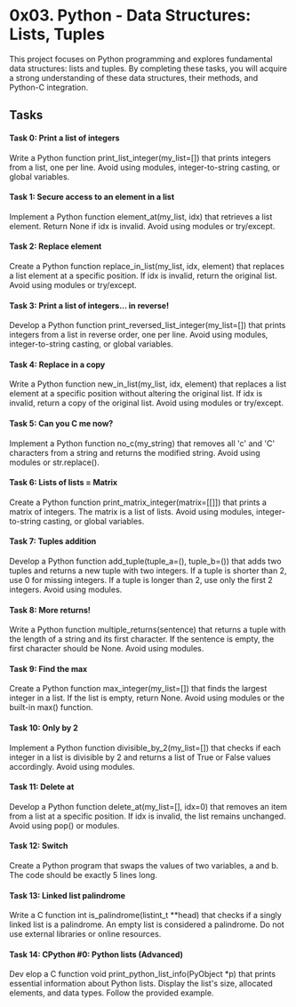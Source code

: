 # 0x03. Python - Data Structures: Lists, Tuples
This project focuses on Python programming and explores fundamental data structures: lists and tuples. By completing these tasks, you will acquire a strong understanding of these data structures, their methods, and Python-C integration.
## Tasks
#### Task 0: Print a list of integers
Write a Python function print_list_integer(my_list=[]) that prints integers from a list, one per line. Avoid using modules, integer-to-string casting, or global variables.

#### Task 1: Secure access to an element in a list
Implement a Python function element_at(my_list, idx) that retrieves a list element. Return None if idx is invalid. Avoid using modules or try/except.

#### Task 2: Replace element
Create a Python function replace_in_list(my_list, idx, element) that replaces a list element at a specific position. If idx is invalid, return the original list. Avoid using modules or try/except.

#### Task 3: Print a list of integers... in reverse!
Develop a Python function print_reversed_list_integer(my_list=[]) that prints integers from a list in reverse order, one per line. Avoid using modules, integer-to-string casting, or global variables.

#### Task 4: Replace in a copy
Write a Python function new_in_list(my_list, idx, element) that replaces a list element at a specific position without altering the original list. If idx is invalid, return a copy of the original list. Avoid using modules or try/except.

#### Task 5: Can you C me now?
Implement a Python function no_c(my_string) that removes all 'c' and 'C' characters from a string and returns the modified string. Avoid using modules or str.replace().

#### Task 6: Lists of lists = Matrix
Create a Python function print_matrix_integer(matrix=[[]]) that prints a matrix of integers. The matrix is a list of lists. Avoid using modules, integer-to-string casting, or global variables.

#### Task 7: Tuples addition
Develop a Python function add_tuple(tuple_a=(), tuple_b=()) that adds two tuples and returns a new tuple with two integers. If a tuple is shorter than 2, use 0 for missing integers. If a tuple is longer than 2, use only the first 2 integers. Avoid using modules.

#### Task 8: More returns!
Write a Python function multiple_returns(sentence) that returns a tuple with the length of a string and its first character. If the sentence is empty, the first character should be None. Avoid using modules.

#### Task 9: Find the max
Create a Python function max_integer(my_list=[]) that finds the largest integer in a list. If the list is empty, return None. Avoid using modules or the built-in max() function.

#### Task 10: Only by 2
Implement a Python function divisible_by_2(my_list=[]) that checks if each integer in a list is divisible by 2 and returns a list of True or False values accordingly. Avoid using modules.

#### Task 11: Delete at
Develop a Python function delete_at(my_list=[], idx=0) that removes an item from a list at a specific position. If idx is invalid, the list remains unchanged. Avoid using pop() or modules.

#### Task 12: Switch
Create a Python program that swaps the values of two variables, a and b. The code should be exactly 5 lines long.

#### Task 13: Linked list palindrome
Write a C function int is_palindrome(listint_t **head) that checks if a singly linked list is a palindrome. An empty list is considered a palindrome. Do not use external libraries or online resources.

#### Task 14: CPython #0: Python lists (Advanced)
Dev elop a C function void print_python_list_info(PyObject *p) that prints essential information about Python lists. Display the list's size, allocated elements, and data types. Follow the provided example.
